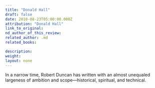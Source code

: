 ```yaml
---
title: "Donald Hall"
draft: false
date: 2010-08-23T05:00:00.000Z
attribution: "Donald Hall"
link_to_original:
nd_author_of_this_review:
related_author: .md
related_books:

description:
weight:
layout: none
---
```

In a narrow time, Robert Duncan has written with an almost unequaled largeness of ambition and scope––historical, spiritual, and technical.

